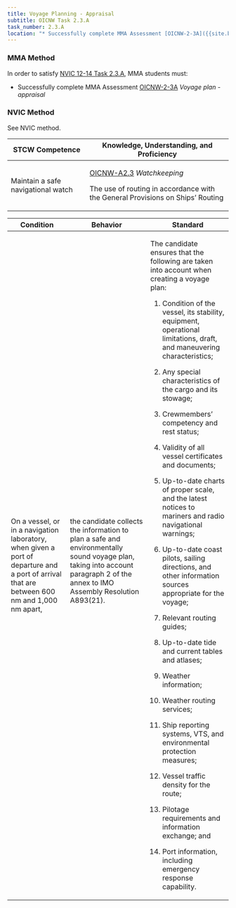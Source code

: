 ```yaml
---
title: Voyage Planning - Appraisal
subtitle: OICNW Task 2.3.A 
task_number: 2.3.A
location: "* Successfully complete MMA Assessment [OICNW-2-3A]({{site.baseurl}}/assessments/Deck/OICNW-2-3A) *Voyage plan - appraisal*" 
---
```



### MMA Method

In order to satisfy  [NVIC 12-14  Task  2.3.A]({{site.baseurl}}/assets/images/nvic-12-14.pdf), MMA students must:

* Successfully complete MMA Assessment [OICNW-2-3A]({{site.baseurl}}/assessments/Deck/OICNW-2-3A) *Voyage plan - appraisal*


### NVIC Method

<a onclick="togglevisibility('nvic_methods')" >See NVIC method.</a>

<div id='nvic_methods' class='hide'>

<table>
<thead>
<tr>
<th class='forty'> STCW Competence </th>
<th class='sixty'> Knowledge, Understanding, and Proficiency </th>
</tr>
</thead>




<tbody>
<tr><td markdown='1'>

Maintain a safe navigational watch

</td><td markdown='1'>

[OICNW-A2.3](../../tables/21.html#OICNW-A2.3) *Watchkeeping*

The use of routing in accordance with the General Provisions on Ships’ Routing

</td></tr>


</tbody>
</table>


<table>
<thead>
<tr><th class='twenty'>  Condition </th><th class='twenty'> Behavior </th><th  class='sixty'>Standard </th></tr>
</thead>
<tbody >



<tr><td markdown='1'>

On a vessel, or in a navigation laboratory, when given a port of departure and a port of arrival that are between 600 nm and 1,000 nm apart,

</td><td markdown='1'>

the candidate collects the information to plan a safe and environmentally sound voyage plan, taking into account paragraph 2 of the annex to IMO Assembly Resolution A893(21).

<br>

<div class="tooltip">
<span class="tooltiptext">
</span>
</div>


</td><td markdown='1'>

The candidate ensures that the following are taken into account when creating a voyage plan:

1. Condition of the vessel, its stability, equipment, operational limitations, draft, and maneuvering characteristics;

2. Any special characteristics of the cargo and its stowage;

3. Crewmembers’ competency and rest status;

4. Validity of all vessel certificates and documents;

5. Up-to-date charts of proper scale, and the latest notices to mariners and radio navigational warnings;

6. Up-to-date coast pilots, sailing directions, and other information sources appropriate for the voyage;

7. Relevant routing guides;

8. Up-to-date tide and current tables and atlases;

9. Weather information;

10. Weather routing services;

11. Ship reporting systems, VTS, and environmental protection measures;

12. Vessel traffic density for the route;

13. Pilotage requirements and information exchange; and

14. Port information, including emergency response capability.

</td></tr>
</tbody>
</table>
</div>
